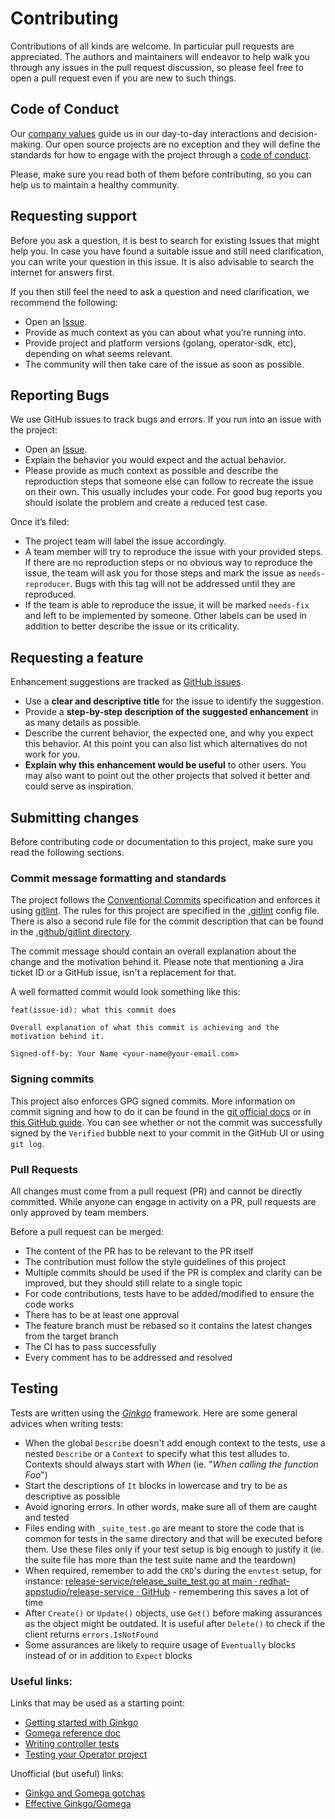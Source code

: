 # Contributing

Contributions of all kinds are welcome. In particular pull requests are appreciated. The authors and maintainers will endeavor to help walk you through any issues in the pull request discussion, so please feel free to open a pull request even if you are new to such things.

## Code of Conduct

Our [company values](https://www.redhat.com/en/about/brand/standards/culture) guide us in our day-to-day interactions and decision-making. Our open source projects are no exception and they will define the standards for how to engage with the project through a [code of conduct](CODE_OF_CONDUCT.md). 

Please, make sure you read both of them before contributing, so you can help us to maintain a healthy community.

## Requesting support

Before you ask a question, it is best to search for existing Issues that might help you. In case you have found a suitable issue and still need clarification, you can write your question in this issue. It is also advisable to search the internet for answers first.

If you then still feel the need to ask a question and need clarification, we recommend the following:

* Open an [Issue](/issues/new).
* Provide as much context as you can about what you’re running into.
* Provide project and platform versions (golang, operator-sdk, etc), depending on what seems relevant.
* The community will then take care of the issue as soon as possible.

## Reporting Bugs

We use GitHub issues to track bugs and errors. If you run into an issue with the project:

* Open an [Issue](/issues/new).
* Explain the behavior you would expect and the actual behavior.
* Please provide as much context as possible and describe the reproduction steps that someone else can follow to recreate the issue on their own. This usually includes your code. For good bug reports you should isolate the problem and create a reduced test case.

Once it’s filed:

* The project team will label the issue accordingly.
* A team member will try to reproduce the issue with your provided steps. If there are no reproduction steps or no obvious way to reproduce the issue, the team will ask you for those steps and mark the issue as `needs-reproducer`. Bugs with this tag will not be addressed until they are reproduced.
* If the team is able to reproduce the issue, it will be marked `needs-fix` and left to be implemented by someone. Other labels can be used in addition to better describe the issue or its criticality.

## Requesting a feature

Enhancement suggestions are tracked as [GitHub issues](/issues).

- Use a **clear and descriptive title** for the issue to identify the suggestion.
- Provide a **step-by-step description of the suggested enhancement** in as many details as possible.
- Describe the current behavior, the expected one, and why you expect this behavior. At this point you can also list which alternatives do not work for you.
- **Explain why this enhancement would be useful** to other users. You may also want to point out the other projects that solved it better and could serve as inspiration.

## Submitting changes

Before contributing code or documentation to this project, make sure you read the following sections.

### Commit message formatting and standards

The project follows the [Conventional Commits](https://www.conventionalcommits.org/en/v1.0.0/) specification and enforces it using [gitlint](https://jorisroovers.com/gitlint/). The rules for this project are specified in the [.gitlint](.gitlint) config file. There is also a second rule file for the commit description that can be found in the [.github/gitlint directory](.github/gitlint).

The commit message should contain an overall explanation about the change and the motivation behind it. Please note that mentioning a Jira ticket ID or a GitHub issue, isn't a replacement for that.

A well formatted commit would look something like this:

```
feat(issue-id): what this commit does

Overall explanation of what this commit is achieving and the motivation behind it.

Signed-off-by: Your Name <your-name@your-email.com>
```

### Signing commits

This project also enforces GPG signed commits. More information on commit signing and how to do it can be found in the [git official docs](
https://git-scm.com/book/en/v2/Git-Tools-Signing-Your-Work) or in [this GitHub guide](https://docs.github.com/en/authentication/managing-commit-signature-verification/signing-commits). You can see whether or not the commit was successfully signed by the `Verified` bubble next to your commit in the GitHub UI or using `git log`.

### Pull Requests

All changes must come from a pull request (PR) and cannot be directly committed. While anyone can engage in activity on a PR, pull requests are only approved by team members.

Before a pull request can be merged:

* The content of the PR has to be relevant to the PR itself
* The contribution must follow the style guidelines of this project
* Multiple commits should be used if the PR is complex and clarity can be improved, but they should still relate to a single topic
* For code contributions, tests have to be added/modified to ensure the code works
* There has to be at least one approval
* The feature branch must be rebased so it contains the latest changes from the target branch
* The CI has to pass successfully
* Every comment has to be addressed and resolved

## Testing

Tests are written using the *[Ginkgo](https://onsi.github.io/ginkgo/)* framework. Here are some general advices when writing tests:

* When the global `Describe` doesn't add enough context to the tests, use a nested `Describe` or a `Context` to specify what this test alludes to. Contexts should always start with _When_ (ie. "_When calling the function Foo_")
* Start the descriptions of `It` blocks in lowercase and try to be as descriptive as possible
* Avoid ignoring errors. In other words, make sure all of them are caught and tested
* Files ending with `_suite_test.go` are meant to store the code that is common for tests in the same directory and that will be executed before them. Use these files only if your test setup is big enough to justify it (ie. the suite file has more than the test suite name and the teardown)
* When required, remember to add the `CRD`'s during the `envtest` setup, for instance: [release-service/release_suite_test.go at main · redhat-appstudio/release-service · GitHub](https://github.com/konflux-ci/release-service/blob/main/controllers/release/release_suite_test.go#L65) - remembering this saves a lot of time
* After `Create()` or `Update()` objects, use `Get()` before making assurances as the object might be outdated. It is useful after `Delete()` to check if the client returns `errors.IsNotFound`
* Some assurances are likely to require usage of `Eventually` blocks instead of or in addition to `Expect` blocks

### Useful links:

Links that may be used as a starting point:

* [Getting started with Ginkgo](https://onsi.github.io/ginkgo/#getting-started)
* [Gomega reference doc](https://pkg.go.dev/github.com/onsi/gomega#section-readme)
* [Writing controller tests](https://book.kubebuilder.io/cronjob-tutorial/writing-tests.html)
* [Testing your Operator project](https://master.sdk.operatorframework.io/docs/building-operators/golang/testing/)

Unofficial (but useful) links:

* [Ginkgo and Gomega gotchas](https://medium.com/@william.la.martin/ginkgotchas-yeh-also-gomega-13e39185ec96)
* [Effective Ginkgo/Gomega](https://medium.com/swlh/effective-ginkgo-gomega-b6c28d476a09)
